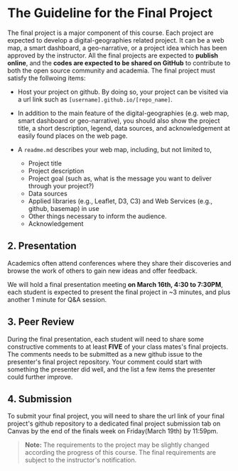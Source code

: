 # The Guideline for the Final Project

The final project is a major component of this course. Each project are expected to develop a digital-geographies related project. It can be a web map, a smart dashboard, a geo-narrative, or a project idea which has been approved by the instructor. All the final projects are expected to **publish online**, and the **codes are expected to be shared on GitHub** to contribute to both the open source community and academia. The final project must satisfy the follwoing items:

- Host your project on github. By doing so, your project can be visited via a url link such as `[username].github.io/[repo_name]`.

- In addition to the main feature of the digital-geographies (e.g. web map, smart dashboard or geo-narrative), you should also show the project title, a short description, legend, data sources, and acknowledgement at easily found places on the web page.

- A `readme.md` describes your web map, including, but not limited to,
    - Project title
    - Project description
    - Project goal (such as, what is the message you want to deliver through your project?)
    - Data sources
    - Applied libraries (e.g., Leaflet, D3, C3) and Web Services (e.g., github, basemap) in use
    - Other things necessary to inform the audience.
    - Acknowledgement

## 2\. Presentation

Academics often attend conferences where they share their discoveries and browse the work of others to gain new ideas and offer feedback.

We will hold a final presentation meeting **on March 16th, 4:30 to 7:30PM**, each student is expected to present the final project in ~3 minutes, and plus another 1 minute for Q&A session.

## 3\. Peer Review
During the final presentation, each student will need to share some constructive comments to at least **FIVE** of your class mates's final projects. The comments needs to be submitted as a new github issue to the presenter's final project repository. Your comment could start with something the presenter did well, and the list a few items the presenter could further improve.

## 4\. Submission

To submit your final project, you will need to share the url link of your final project's github repository to a dedicated final project submission tab on Canvas by the end of the finals week on Friday(March 19th) by 11:59pm.


>  **Note:** The requirements to the project may be slightly changed according the progress of this course. The final requirements are subject to the instructor's notification.
